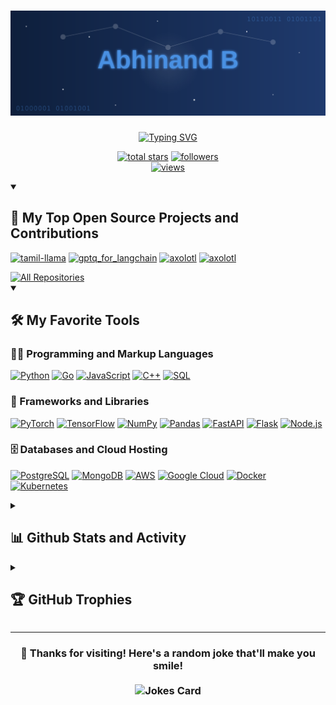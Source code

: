 <h1 align="center">
  <img src="./assets/name.svg" alt="Abhinand" />
</h1>

<p align="center">
  <a href="https://github.com/abhinand5">
    <img src="https://readme-typing-svg.demolab.com?font=Fira+Code&size=22&duration=3000&pause=1000&color=F75C7E&center=true&vCenter=true&width=440&lines=Machine+Learning+Engineer;Kaggle+Master;Open+Source+Contributor" alt="Typing SVG" />
  </a>
</p>

<p align="center">
  <a href="https://github.com/abhinand5?tab=repositories&sort=stargazers">
    <img alt="total stars" title="Total stars on GitHub" src="https://custom-icon-badges.demolab.com/github/stars/abhinand5?color=55960c&style=for-the-badge&labelColor=488207&logo=star"/></a>
  <a href="https://github.com/abhinand5?tab=followers">
    <img alt="followers" title="Follow me on Github" src="https://custom-icon-badges.demolab.com/github/followers/abhinand5?color=236ad3&labelColor=1155ba&style=for-the-badge&logo=person-add&label=Follow&logoColor=white"/></a>
    <br/>
  <a href="https://github.com/abhinand5">
    <img alt="views" title="GitHub profile views" src="https://komarev.com/ghpvc/?username=abhinand5"/></a>
</p>


<details open> 
  <summary><h2>📘 My Top Open Source Projects and Contributions</h2></summary>
  <p align="left">
    <a href="https://github.com/abhinand5/tamil-llama"><img width="278" src="https://denvercoder1-github-readme-stats.vercel.app/api/pin/?username=abhinand5&repo=tamil-llama&theme=react&bg_color=1F222E&title_color=F85D7F&hide_border=true&icon_color=F8D866&show_icons=false" alt="tamil-llama"></a>
    <a href="https://github.com/abhinand5/gptq_for_langchain"><img width="278" src="https://denvercoder1-github-readme-stats.vercel.app/api/pin/?username=abhinand5&repo=gptq_for_langchain&theme=react&bg_color=1F222E&title_color=F85D7F&hide_border=true&icon_color=F8D866&show_icons=false" alt="gptq_for_langchain"></a>
    <a href="https://github.com/OpenAccess-AI-Collective/axolotl"><img width="278" src="https://denvercoder1-github-readme-stats.vercel.app/api/pin/?username=OpenAccess-AI-Collective&repo=axolotl&theme=react&bg_color=1F222E&title_color=F85D7F&hide_border=true&icon_color=F8D866&show_icons=false" alt="axolotl"></a>
    <a href="https://github.com/abhinand5/isolated-sign-language-recognition"><img width="278" src="https://denvercoder1-github-readme-stats.vercel.app/api/pin/?username=abhinand5&repo=isolated-sign-language-recognition&theme=react&bg_color=1F222E&title_color=F85D7F&hide_border=true&icon_color=F8D866&show_icons=false" alt="axolotl"></a>
  </p>
  <a href="https://github.com/abhinand5?tab=repositories&sort=stargazers"><img alt="All Repositories" title="All Repositories" src="https://custom-icon-badges.demolab.com/badge/-Click%20Here%20For%20All%20My%20Repos-1F222E?style=for-the-badge&logoColor=white&logo=repo"/></a>
</details>

<details open> 
  <summary><h2>🛠️ My Favorite Tools</h2></summary>

  <h3>👨‍💻 Programming and Markup Languages</h3>

  <p>
      <a href="https://github.com/search?q=user%3Aabhinand5+language%3Apython"><img alt="Python" src="https://img.shields.io/badge/Python-14354C.svg?logo=python&logoColor=white"></a>
      <a href="https://github.com/search?q=user%3Aabhinand5+language%3Ago"><img alt="Go" src="https://img.shields.io/badge/go-%2300ADD8.svg?logo=go&logoColor=white"></a>
<!--       <a href="https://github.com/search?q=user%3Aabhinand5+language%3Ajava"><img alt="Java" src="https://custom-icon-badges.demolab.com/badge/Java-007396.svg?logo=java&logoColor=white"></a> -->
      <a href="https://github.com/search?q=user%3Aabhinand5+language%3Ajavascript"><img alt="JavaScript" src="https://img.shields.io/badge/JavaScript-F7DF1E.svg?logo=javascript&logoColor=black"></a>
      <a href="https://github.com/search?q=user%3Aabhinand5+language%3Acpp"><img alt="C++" src="https://custom-icon-badges.demolab.com/badge/C++-9C033A.svg?logo=cpp2&logoColor=white"></a>
      <a href="https://github.com/search?q=user%3Aabhinand5+language%3Asql"><img alt="SQL" src="https://custom-icon-badges.demolab.com/badge/SQL-025E8C.svg?logo=database&logoColor=white"></a>
  </p>

  <h3>🧰 Frameworks and Libraries</h3>

  <p>
      <a href="#"><img alt="PyTorch" src="https://img.shields.io/badge/PyTorch-%23EE4C2C.svg?logo=PyTorch&logoColor=white"></a>
      <a href="#"><img alt="TensorFlow" src="https://img.shields.io/badge/TensorFlow-FF6F00.svg?logo=TensorFlow&logoColor=white"></a>
      <a href="#"><img alt="NumPy" src="https://img.shields.io/badge/Numpy-013243.svg?logo=numpy&logoColor=white"></a>
      <a href="#"><img alt="Pandas" src="https://img.shields.io/badge/Pandas-150458.svg?logo=pandas&logoColor=white"></a>
      <a href="#"><img alt="FastAPI" src="https://img.shields.io/badge/FastAPI-005571?logo=fastapi"></a>
      <a href="#"><img alt="Flask" src="https://img.shields.io/badge/Flask-000000.svg?logo=flask&logoColor=white"></a>
      <a href="#"><img alt="Node.js" src="https://img.shields.io/badge/Node.js-43853D.svg?logo=node.js&logoColor=white"></a>
  </p>

  <h3>🗄️ Databases and Cloud Hosting</h3>

  <p>
      <a href="#"><img alt="PostgreSQL" src ="https://img.shields.io/badge/PostgreSQL-316192.svg?logo=postgresql&logoColor=white"></a>
      <a href="#"><img alt="MongoDB" src ="https://img.shields.io/badge/MongoDB-4ea94b.svg?logo=mongodb&logoColor=white"></a>
      <a href="#"><img alt="AWS" src="https://img.shields.io/badge/AWS-%23FF9900.svg?logo=amazon-aws&logoColor=white"></a>
      <a href="#"><img alt="Google Cloud" src="https://img.shields.io/badge/GoogleCloud-%234285F4.svg?logo=google-cloud&logoColor=white"></a>
      <a href="#"><img alt="Docker" src="https://img.shields.io/badge/docker-%230db7ed.svg?logo=docker&logoColor=white"></a>
      <a href="#"><img alt="Kubernetes" src="https://img.shields.io/badge/kubernetes-%23326ce5.svg?logo=kubernetes&logoColor=white"></a>
  </p>
</details>

<details> 
  <summary><h2>📊 Github Stats and Activity</h2></summary>

  <h3>💻 GitHub Profile Stats</h3>

  <a href="https://github.com/anuraghazra/github-readme-stats"><img alt="Abhinand's Github Stats" src="https://denvercoder1-github-readme-stats.vercel.app/api/?username=abhinand5&show_icons=true&include_all_commits=true&count_private=true&theme=react&hide_border=true&bg_color=1F222E&title_color=F85D7F&icon_color=F8D866" height="192px"/></a>
  <a href="https://github.com/anuraghazra/github-readme-stats"><img alt="Abhinand's Top Languages" src="https://denvercoder1-github-readme-stats.vercel.app/api/top-langs/?username=abhinand5&langs_count=8&layout=compact&theme=react&hide_border=true&bg_color=1F222E&title_color=F85D7F&icon_color=F8D866&hide=Jupyter%20Notebook,Roff" height="192px"/></a>
  <br/>

  <b>Note:</b> Top languages is only a metric of the languages my public code consists of and doesn't reflect experience or skill level. I certainly code more in Python and Go than JS :)
  
  <!-- https://github.com/ashutosh00710/github-readme-activity-graph -->
</details>

<details>
 <summary><h2>🏆 GitHub Trophies</h2></summary>

 <p align="center">
   <img src="https://github-profile-trophy.vercel.app/?username=abhinand5&theme=onedark&no-frame=true&no-bg=true&margin-w=4" />
 </p>
</details>

<hr/>

<h3 align="center">
  👋 Thanks for visiting! Here's a random joke that'll make you smile!
  <br><br>
  <img src="https://readme-jokes.vercel.app/api?theme=dracula" alt="Jokes Card" />
</h3>

<!-- <a href="https://github.com/abhinand5/abhinand5"><img src="https://github.com/abhinand5/abhinand5/blob/output/github-contribution-grid-snake.svg" /></a> -->

